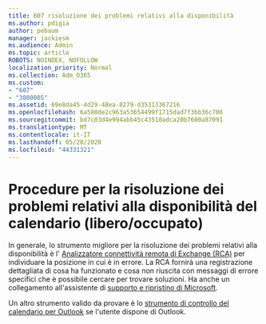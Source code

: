 ```yaml
---
title: 607 risoluzione dei problemi relativi alla disponibilità
ms.author: pdigia
author: pebaum
manager: jackiesm
ms.audience: Admin
ms.topic: article
ROBOTS: NOINDEX, NOFOLLOW
localization_priority: Normal
ms.collection: Adm_O365
ms.custom:
- "607"
- "3800005"
ms.assetid: 69e8da45-4d29-48ea-8279-d35313367216
ms.openlocfilehash: 6a580de2c963a53654499f1715dad7f3bb36c706
ms.sourcegitcommit: bd7c03d4e994abb45c43510adca20b7600a87091
ms.translationtype: MT
ms.contentlocale: it-IT
ms.lasthandoff: 05/20/2020
ms.locfileid: "44331321"
---
```

# <a name="troubleshooting-steps-for-calendar-availability-freebusy"></a>Procedure per la risoluzione dei problemi relativi alla disponibilità del calendario (libero/occupato)

In generale, lo strumento migliore per la risoluzione dei problemi relativi alla disponibilità è l' [Analizzatore connettività remota di Exchange (RCA)](https://testconnectivity.microsoft.com/Default.aspx?testId=freeBusy) per individuare la posizione in cui è in errore. La RCA fornirà una registrazione dettagliata di cosa ha funzionato e cosa non riuscita con messaggi di errore specifici che è possibile cercare per trovare soluzioni. Ha anche un collegamento all'assistente di [supporto e ripristino di Microsoft](https://diagnostics.office.com/).

Un altro strumento valido da provare è lo [strumento di controllo del calendario per Outlook](https://www.microsoft.com/download/details.aspx?id=28786) se l'utente dispone di Outlook.

